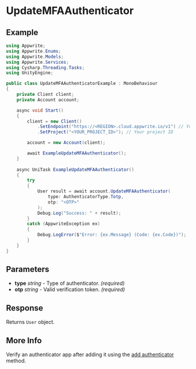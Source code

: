 # UpdateMFAAuthenticator

## Example

```csharp
using Appwrite;
using Appwrite.Enums;
using Appwrite.Models;
using Appwrite.Services;
using Cysharp.Threading.Tasks;
using UnityEngine;

public class UpdateMFAAuthenticatorExample : MonoBehaviour
{
    private Client client;
    private Account account;

    async void Start()
    {
        client = new Client()
            .SetEndpoint("https://<REGION>.cloud.appwrite.io/v1") // Your API Endpoint
            .SetProject("<YOUR_PROJECT_ID>"); // Your project ID

        account = new Account(client);

        await ExampleUpdateMFAAuthenticator();
    }
    
    async UniTask ExampleUpdateMFAAuthenticator()
    {
        try
        {
            User result = await account.UpdateMFAAuthenticator(
                type: AuthenticatorType.Totp,
                otp: "<OTP>"
            );
            Debug.Log("Success: " + result);
        }
        catch (AppwriteException ex)
        {
            Debug.LogError($"Error: {ex.Message} (Code: {ex.Code})");
        }
    }
}
```

## Parameters

- **type** *string* - Type of authenticator. *(required)* 
- **otp** *string* - Valid verification token. *(required)* 

## Response

Returns `User` object.
## More Info

Verify an authenticator app after adding it using the [add authenticator](/docs/references/cloud/client-web/account#createMfaAuthenticator) method.

